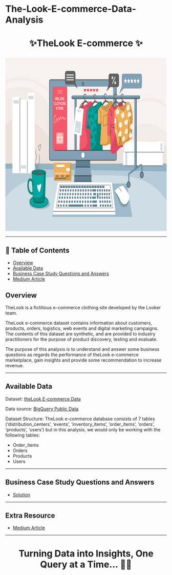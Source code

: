 # The-Look-E-commerce-Data-Analysis
# <p align="center" style="margin-top: 0px;"> ✨TheLook E-commerce ✨

<p align="center" style="margin-bottom: 0px !important;">
<img src="https://github.com/Chisomnwa/TheLook_Ecommerce_Analysis/blob/main/Images/TheLook_Photo5.jpg" width="540" height="540">

---
## 🧾 Table of Contents
- [Overview](#overview)
- [Available Data](#available-data)
- [Business Case Study Questions and Answers](#business-case-study-questions-and-answers)
- [Medium Article](#medium-article)


## Overview
TheLook is a fictitious e-commerce clothing site developed by the Looker team.

TheLook e-commerce dataset contains information about customers, products, orders, logistics, web events and digital marketing campaigns. The contents of this dataset are synthetic, and are provided to industry practitioners for the purpose of product discovery, testing and evaluate.

The purpose of this analysis is to understand and answer some business questions as regards the performance of theLook e-commerce marketplace, gain insights and provide some recommendation to increase revenue.


---
## Available Data

Dataset: [theLook E-commerce Data](https://console.cloud.google.com/bigquery?p=bigquery-public-data&d=thelook_ecommerce&page=dataset&project=my-gcp-data-projects&ws=!1m9!1m4!4m3!1sbigquery-public-data!2sthelook_ecommerce!3sorder_items!1m3!3m2!1sbigquery-public-data!2sthelook_ecommerce)

Data source: [BigQuery Public Data](https://console.cloud.google.com/marketplace/product/bigquery-public-data/thelook-ecommerce?authuser=1&project=big-query-data-projects)

Dataset Structure: TheLook e-commerce database consists of 7 tables  (‘distribution_centers’, ‘events’, ‘inventory_items’, ‘order_items’, ‘orders’, ‘products’, ‘users’) but in this analysis, we would only be working with the following tables: 

- Order_items
- Orders
- Products
- Users


---
## Business Case Study Questions and Answers

- [Solution](https://github.com/Chisomnwa/TheLook_Ecommerce_Analysis/blob/main/Business%20Case%20Study%20Questions%20and%20Answers.md)


---
 ## Extra Resource
 - [Medium Article](https://medium.com/@chisompromise/the-look-e-commerce-data-analysis-28342b8da868)

---
 # <p align="center" style="margin-top: 0px;">Turning Data into Insights, One Query at a Time... 🙌🥰
